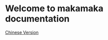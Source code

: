 Welcome to makamaka documentation
======================

 [Chinese Version](https://bkmk-doc.readthedocs.io/zh_CN/latest/)


